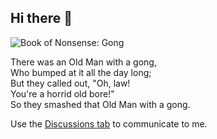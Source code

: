 ## Hi there 👋

![Book of Nonsense: Gong](https://upload.wikimedia.org/wikipedia/commons/thumb/d/db/Edward_Lear_A_Book_of_Nonsense_08.jpg/330px-Edward_Lear_A_Book_of_Nonsense_08.jpg)

There was an Old Man with a gong,  
Who bumped at it all the day long;  
&#9;But they called out, "Oh, law!  
&#9;You're a horrid old bore!"  
So they smashed that Old Man with a gong.

Use the [Discussions tab](https://github.com/rvc11main/rvc11main/discussions) to communicate to me.
